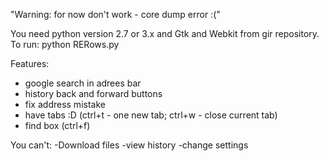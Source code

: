 
"Warning: for now don't work - core dump error :("

You need python version 2.7 or 3.x and Gtk and Webkit from gir repository.
To run: python RERows.py

Features:
- google search in adrees bar
- history back and forward buttons
- fix address mistake
- have tabs :D (ctrl+t - one new tab; ctrl+w - close current tab)
- find box (ctrl+f)

You can't:
-Download files
-view history
-change settings
